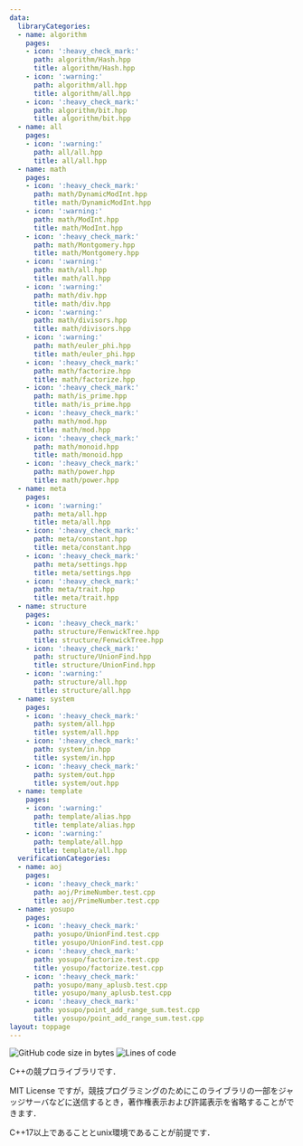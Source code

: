 ```yaml
---
data:
  libraryCategories:
  - name: algorithm
    pages:
    - icon: ':heavy_check_mark:'
      path: algorithm/Hash.hpp
      title: algorithm/Hash.hpp
    - icon: ':warning:'
      path: algorithm/all.hpp
      title: algorithm/all.hpp
    - icon: ':heavy_check_mark:'
      path: algorithm/bit.hpp
      title: algorithm/bit.hpp
  - name: all
    pages:
    - icon: ':warning:'
      path: all/all.hpp
      title: all/all.hpp
  - name: math
    pages:
    - icon: ':heavy_check_mark:'
      path: math/DynamicModInt.hpp
      title: math/DynamicModInt.hpp
    - icon: ':warning:'
      path: math/ModInt.hpp
      title: math/ModInt.hpp
    - icon: ':heavy_check_mark:'
      path: math/Montgomery.hpp
      title: math/Montgomery.hpp
    - icon: ':warning:'
      path: math/all.hpp
      title: math/all.hpp
    - icon: ':warning:'
      path: math/div.hpp
      title: math/div.hpp
    - icon: ':warning:'
      path: math/divisors.hpp
      title: math/divisors.hpp
    - icon: ':warning:'
      path: math/euler_phi.hpp
      title: math/euler_phi.hpp
    - icon: ':heavy_check_mark:'
      path: math/factorize.hpp
      title: math/factorize.hpp
    - icon: ':heavy_check_mark:'
      path: math/is_prime.hpp
      title: math/is_prime.hpp
    - icon: ':heavy_check_mark:'
      path: math/mod.hpp
      title: math/mod.hpp
    - icon: ':heavy_check_mark:'
      path: math/monoid.hpp
      title: math/monoid.hpp
    - icon: ':heavy_check_mark:'
      path: math/power.hpp
      title: math/power.hpp
  - name: meta
    pages:
    - icon: ':warning:'
      path: meta/all.hpp
      title: meta/all.hpp
    - icon: ':heavy_check_mark:'
      path: meta/constant.hpp
      title: meta/constant.hpp
    - icon: ':heavy_check_mark:'
      path: meta/settings.hpp
      title: meta/settings.hpp
    - icon: ':heavy_check_mark:'
      path: meta/trait.hpp
      title: meta/trait.hpp
  - name: structure
    pages:
    - icon: ':heavy_check_mark:'
      path: structure/FenwickTree.hpp
      title: structure/FenwickTree.hpp
    - icon: ':heavy_check_mark:'
      path: structure/UnionFind.hpp
      title: structure/UnionFind.hpp
    - icon: ':warning:'
      path: structure/all.hpp
      title: structure/all.hpp
  - name: system
    pages:
    - icon: ':heavy_check_mark:'
      path: system/all.hpp
      title: system/all.hpp
    - icon: ':heavy_check_mark:'
      path: system/in.hpp
      title: system/in.hpp
    - icon: ':heavy_check_mark:'
      path: system/out.hpp
      title: system/out.hpp
  - name: template
    pages:
    - icon: ':warning:'
      path: template/alias.hpp
      title: template/alias.hpp
    - icon: ':warning:'
      path: template/all.hpp
      title: template/all.hpp
  verificationCategories:
  - name: aoj
    pages:
    - icon: ':heavy_check_mark:'
      path: aoj/PrimeNumber.test.cpp
      title: aoj/PrimeNumber.test.cpp
  - name: yosupo
    pages:
    - icon: ':heavy_check_mark:'
      path: yosupo/UnionFind.test.cpp
      title: yosupo/UnionFind.test.cpp
    - icon: ':heavy_check_mark:'
      path: yosupo/factorize.test.cpp
      title: yosupo/factorize.test.cpp
    - icon: ':heavy_check_mark:'
      path: yosupo/many_aplusb.test.cpp
      title: yosupo/many_aplusb.test.cpp
    - icon: ':heavy_check_mark:'
      path: yosupo/point_add_range_sum.test.cpp
      title: yosupo/point_add_range_sum.test.cpp
layout: toppage
---
```

![GitHub code size in bytes](https://img.shields.io/github/languages/code-size/Chipppppppppp/kyopro?style=flat-square)
![Lines of code](https://img.shields.io/tokei/lines/github/Chipppppppppp/kyopro?style=flat-square)

C++の競プロライブラリです．

MIT License ですが，競技プログラミングのためにこのライブラリの一部をジャッジサーバなどに送信するとき，著作権表示および許諾表示を省略することができます．

C++17以上であることとunix環境であることが前提です．